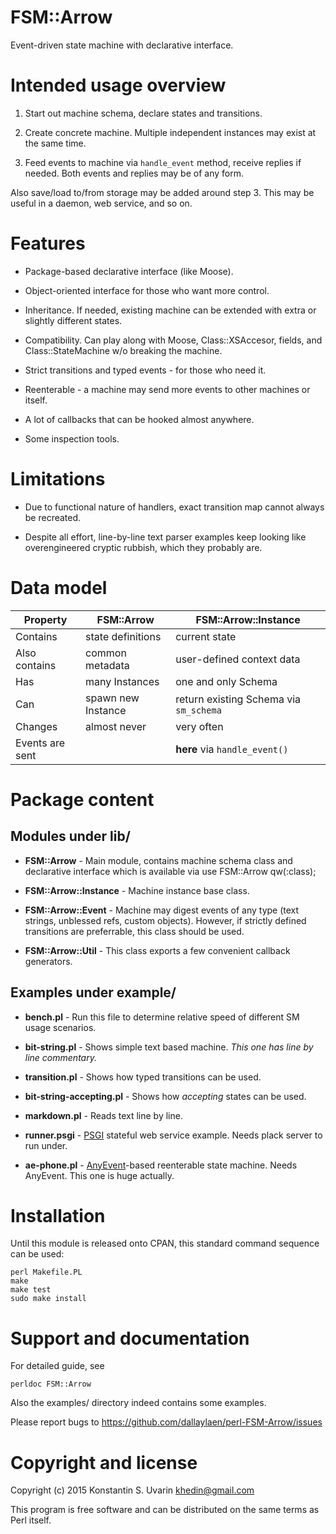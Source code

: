 # FSM::Arrow

Event-driven state machine with declarative interface.

# Intended usage overview

1. Start out machine schema, declare states and transitions.

2. Create concrete machine. 
Multiple independent instances may exist at the same time.

3. Feed events to machine via `handle_event` method, receive replies if needed.
Both events and replies may be of any form.

Also save/load to/from storage may be added around step 3.
This may be useful in a daemon, web service, and so on.

# Features

* Package-based declarative interface (like Moose).

* Object-oriented interface for those who want more control.

* Inheritance. If needed, existing machine can be extended with 
extra or slightly different states.

* Compatibility. Can play along with Moose, Class::XSAccesor,
fields, and Class::StateMachine w/o breaking the machine.

* Strict transitions and typed events - for those who need it.

* Reenterable - a machine may send more events to other machines or itself.

* A lot of callbacks that can be hooked almost anywhere.

* Some inspection tools.

# Limitations

* Due to functional nature of handlers, exact transition map
cannot always be recreated.

* Despite all effort, line-by-line text parser examples keep looking like 
overengineered cryptic rubbish, which they probably are.

# Data model

Property        | **FSM::Arrow**      | **FSM::Arrow::Instance**
----------------|---------------------|----
Contains        | state definitions   | current state
Also contains   | common metadata     | user-defined context data
Has             | many Instances      | one and only Schema
Can             | spawn new Instance  | return existing Schema via `sm_schema`
Changes         | almost never        | very often
Events are sent |                     | **here** via `handle_event()`

# Package content

## Modules under lib/

- **FSM::Arrow** -
Main module, contains machine schema class and
declarative interface which is available 
via use FSM::Arrow qw(:class);

- **FSM::Arrow::Instance** -
Machine instance base class.

- **FSM::Arrow::Event** -
Machine may digest events of any type 
(text strings, unblessed refs, custom objects). 
However, if strictly defined transitions are preferrable,
this class should be used.

- **FSM::Arrow::Util** -
This class exports a few convenient callback generators.



## Examples under example/

- **bench.pl** - 
Run this file to determine relative speed of
different SM usage scenarios.
 
- **bit-string.pl** -
Shows simple text based machine.
*This one has line by line commentary.*
 
- **transition.pl** -
Shows how typed transitions can be used.
 
- **bit-string-accepting.pl** -
Shows how *accepting* states can be used. 

- **markdown.pl** -
Reads text line by line.
 
- **runner.psgi** -
[PSGI](https://metacpan.org/pod/PSGI) stateful web service example.
Needs plack server to run under.
 
- **ae-phone.pl** -
[AnyEvent](https://metacpan.org/pod/AnyEvent)-based reenterable state machine.
Needs AnyEvent. This one is huge actually.

# Installation

Until this module is released onto CPAN, this standard command sequence
can be used:

    perl Makefile.PL
    make
    make test
    sudo make install

# Support and documentation

For detailed guide, see

    perldoc FSM::Arrow

Also the examples/ directory indeed contains some examples.

Please report bugs to https://github.com/dallaylaen/perl-FSM-Arrow/issues

# Copyright and license

Copyright (c) 2015 Konstantin S. Uvarin <khedin@gmail.com>

This program is free software and can be distributed on the same terms
as Perl itself.
